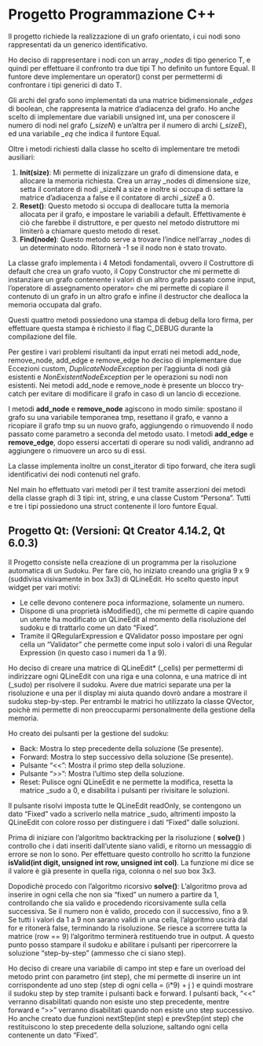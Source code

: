 # Progetto Programmazione C++

Il progetto richiede la realizzazione di un grafo orientato, i cui nodi sono rappresentati da
un generico identificativo.

Ho deciso di rappresentare i nodi con un array *_nodes* di tipo generico T, e quindi per
effettuare il confronto tra due tipi T ho definito un funtore Equal.
Il funtore deve implementare un operator() const per permettermi di confrontare i tipi
generici di dato T.

Gli archi del grafo sono implementati da una matrice bidimensionale *_edges* di boolean, che
rappresenta la matrice d’adiacenza del grafo.
Ho anche scelto di implementare due variabili unsigned int, una per conoscere il numero di
nodi nel grafo (*_sizeN*) e un’altra per il numero di archi (*_sizeE*), ed una variabile *_eq* che
indica il funtore Equal.

Oltre i metodi richiesti dalla classe ho scelto di implementare tre metodi ausiliari:
1. **Init(size)**:
Mi permette di inizalizzare un grafo di dimensione data, e allocare la memoria
richiesta. Crea un array _nodes di dimensione size, setta il contatore di nodi _sizeN a
size e inoltre si occupa di settare la matrice d’adiacenza a false e il contatore di archi
*_sizeE* a 0.
2. **Reset()**:
Questo metodo si occupa di deallocare tutta la memoria allocata per il grafo, e
impostare le variabili a default. Effettivamente è ciò che farebbe il distruttore, e per
questo nel metodo distruttore mi limiterò a chiamare questo metodo di reset.
3. **Find(node)**:
Questo metodo serve a trovare l’indice nell’array _nodes di un determinato nodo.
Ritornerà -1 se il nodo non è stato trovato.

La classe grafo implementa i 4 Metodi fondamentali, ovvero il Costruttore di default che
crea un grafo vuoto, il Copy Constructor che mi permette di instanziare un grafo
contenente i valori di un altro grafo passato come input, l’operatore di assegnamento
operator= che mi permette di copiare il contenuto di un grafo in un altro grafo e infine il
destructor che dealloca la memoria occupata dal grafo.

Questi quattro metodi possiedono una stampa di debug della loro firma, per effettuare
questa stampa è richiesto il flag C_DEBUG durante la compilazione del file.

Per gestire i vari problemi risultanti da input errati nei metodi add_node, remove_node,
add_edge e remove_edge ho deciso di implementare due Eccezioni custom,
*DuplicateNodeException* per l’aggiunta di nodi già esistenti e *NonExistentNodeException*
per le operazioni su nodi non esistenti. Nei metodi add_node e remove_node è presente un
blocco try-catch per evitare di modificare il grafo in caso di un lancio di eccezione.

I metodi **add_node** e **remove_node** agiscono in modo simile: spostano il grafo su una
variabile temporanea tmp, resettano il grafo, e vanno a ricopiare il grafo tmp su un nuovo
grafo, aggiungendo o rimuovendo il nodo passato come parametro a seconda del metodo
usato.
I metodi **add_edge** e **remove_edge**, dopo essersi accertati di operare su nodi validi,
andranno ad aggiungere o rimuovere un arco su di essi.

La classe implementa inoltre un const_iterator di tipo forward, che itera sugli identificativi
dei nodi contenuti nel grafo.

Nel main ho effettuato vari metodi per il test tramite asserzioni dei metodi della classe
graph di 3 tipi: int, string, e una classe Custom “Persona”. Tutti e tre i tipi possiedono una
struct contenente il loro funtore Equal. 


## Progetto Qt: (Versioni: Qt Creator 4.14.2, Qt 6.0.3)
Il Progetto consiste nella creazione di un programma per la risoluzione automatica di un
Sudoku. 
Per fare ciò, ho iniziato creando una griglia 9 x 9 (suddivisa visivamente in box 3x3)
di QLineEdit. Ho scelto questo input widget per vari motivi:
- Le celle devono contenere poca informazione, solamente un numero.
- Dispone di una proprietà isModified(), che mi permette di capire quando un utente
ha modificato un QLineEdit al momento della risoluzione del sudoku e di trattarlo
come un dato “Fixed”.
- Tramite il QRegularExpression e QValidator posso impostare per ogni cella un
“Validator” che permette come input solo i valori di una Regular Expression (in
questo caso i numeri da 1 a 9).

Ho deciso di creare una matrice di QLineEdit\* (_cells) per permettermi di indirizzare ogni
QLineEdit con una riga e una colonna, e una matrice di int (_sudo) per risolvere il sudoku.
Avere due matrici separate una per la risoluzione e una per il display mi aiuta quando dovrò
andare a mostrare il sudoku step-by-step.
Per entrambi le matrici ho utilizzato la classe QVector, poichè mi permette di non
preoccuparmi personalmente della gestione della memoria.

Ho creato dei pulsanti per la gestione del sudoku:
- Back: Mostra lo step precedente della soluzione (Se presente).
- Forward: Mostra lo step successivo della soluzione (Se presente).
- Pulsante “<<”: Mostra il primo step della soluzione.
- Pulsante “>>”: Mostra l’ultimo step della soluzione.
- Reset: Pulisce ogni QLineEdit e ne permette la modifica, resetta la matrice _sudo a 0,
e disabilita i pulsanti per rivisitare le soluzioni.

Il pulsante risolvi imposta tutte le QLineEdit readOnly, se contengono un dato “Fixed” vado
a scriverlo nella matrice _sudo, altrimenti imposto la QLineEdit con colore rosso per
distinguere i dati “Fixed” dalle soluzioni.

Prima di iniziare con l’algoritmo backtracking per la risoluzione ( **solve()** ) controllo che i dati
inseriti dall’utente siano validi, e ritorno un messaggio di errore se non lo sono.
Per effettuare questo controllo ho scritto la funzione **isValid(int digit, unsigned int row,
unsigned int col)**. La funzione mi dice se il valore è già presente in quella riga, colonna o nel
suo box 3x3.

Dopodichè procedo con l’algoritmo ricorsivo **solve()**: L’algoritmo prova ad inserire in ogni
cella che non sia “fixed” un numero a partire da 1, controllando che sia valido e procedendo
ricorsivamente sulla cella successiva. Se il numero non è valido, procedo con il successivo,
fino a 9. Se tutti i valori da 1 a 9 non sarano validi in una cella, l’algoritmo uscirà dal for e
ritonerà false, terminando la risoluzione. Se riesce a scorrere tutta la matrice (row == 9)
l’algoritmo terminerà restituendo true in output. A questo punto posso stampare il sudoku
e abilitare i pulsanti per ripercorrere la soluzione “step-by-step” (ammesso che ci siano
step).

Ho deciso di creare una variabile di campo int step e fare un overload del metodo print con
parametro (int step), che mi permette di inserire un int corrispondente ad uno step (step di
ogni cella = (i*9) + j ) e quindi mostrare il sudoku step by step tramite i pulsanti back e
forward. I pulsanti back, “<<” verranno disabilitati quando non esiste uno step precedente,
mentre forward e “>>” verranno disabilitati quando non esiste uno step successivo.
Ho anche creato due funzioni nextStep(int step) e prevStep(int step) che restituiscono lo
step precedente della soluzione, saltando ogni cella contenente un dato “Fixed”.

